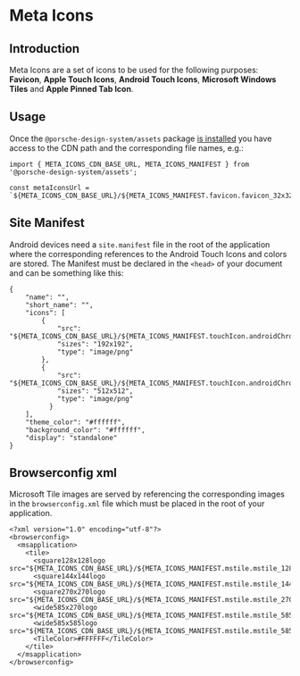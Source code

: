 # Meta Icons

## Introduction
Meta Icons are a set of icons to be used for the following purposes: **Favicon**, **Apple Touch Icons**, **Android Touch Icons**, **Microsoft Windows Tiles** and **Apple Pinned Tab Icon**.

## Usage
Once the `@porsche-design-system/assets` package [is installed](#/assets/introduction) you have access to the CDN path and the corresponding file names, e.g.:

```
import { META_ICONS_CDN_BASE_URL, META_ICONS_MANIFEST } from '@porsche-design-system/assets';

const metaIconsUrl = `${META_ICONS_CDN_BASE_URL}/${META_ICONS_MANIFEST.favicon.favicon_32x32}`;
```

## Site Manifest
Android devices need a `site.manifest` file in the root of the application where the corresponding references to the Android Touch Icons and colors are stored.
The Manifest must be declared in the `<head>` of your document and can be something like this:

```
{
    "name": "",
    "short_name": "",
    "icons": [
        {
            "src": "${META_ICONS_CDN_BASE_URL}/${META_ICONS_MANIFEST.touchIcon.androidChrome_192x192}",
            "sizes": "192x192",
            "type": "image/png"
        },
        {
            "src": "${META_ICONS_CDN_BASE_URL}/${META_ICONS_MANIFEST.touchIcon.androidChrome_512x512}",
            "sizes": "512x512",
            "type": "image/png"
          }
    ],
    "theme_color": "#ffffff",
    "background_color": "#ffffff",
    "display": "standalone"
}

```

## Browserconfig xml
Microsoft Tile images are served by referencing the corresponding images in the `browserconfig.xml` file which must be placed in the root of your application.

```
<?xml version="1.0" encoding="utf-8"?>
<browserconfig>
  <msapplication>
    <tile>
      <square128x128logo src="${META_ICONS_CDN_BASE_URL}/${META_ICONS_MANIFEST.mstile.mstile_128x128}"/>
      <square144x144logo src="${META_ICONS_CDN_BASE_URL}/${META_ICONS_MANIFEST.mstile.mstile_144x144}"/>
      <square270x270logo src="${META_ICONS_CDN_BASE_URL}/${META_ICONS_MANIFEST.mstile.mstile_270x270}"/>
      <wide585x270logo src="${META_ICONS_CDN_BASE_URL}/${META_ICONS_MANIFEST.mstile.mstile_585x270}"/>
      <wide585x585logo src="${META_ICONS_CDN_BASE_URL}/${META_ICONS_MANIFEST.mstile.mstile_585x585}"/>
      <TileColor>#FFFFFF</TileColor>
    </tile>
  </msapplication>
</browserconfig>
```

